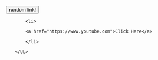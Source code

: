 
<!DOCTYPE html>

<html xmlns="http://www.w3.org/1999/xhtml" xml:lang="en" lang="en">
<head>
<title>Study Link Site</title>
<script src="https://ajax.googleapis.com/ajax/libs/jquery/3.3.1/jquery.min.js"></script>
<script src="Javascript/scripty.js"></script>
<link href="https://fonts.googleapis.com/css?family=Staatliches" rel="stylesheet"> 

<script type="text/javascript">
function randomlinks(){
    var myrandom=Math.round(Math.random()*9)
    var links=new Array()
    links[0]="http://www.javascriptkit.com"
    links[1]="http://www.dynamicdrive.com"
    links[2]="http://www.cssdrive.com"
    links[3]="http://www.codingforums.com"
    links[4]="http://www.news.com"
    links[5]="http://www.gamespot.com"
    links[6]="http://www.msnbc.com"
    links[7]="http://www.cnn.com"
    links[8]="http://news.bbc.co.uk"
    links[9]="http://www.news.com.au"
 
    window.location=links[myrandom]
}
</script>
<form>
<input type="button" value="random link!" onClick="randomlinks()">
</form>


<link rel="stylesheet" type="text/css" href="Css/Sylesheet.css">

</head>
<body>

<div id ="Headbar">
	<UL>
		
		<li>
		
		<a href="https://www.youtube.com">Click Here</a>
		
		</li>
		
	</UL>
	
</div>

</body>
</html>